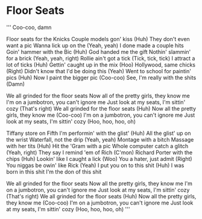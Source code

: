 # Floor Seats

'''
Coo-coo, damn

Floor seats for the Knicks
Couple models gon' kiss (Huh)
They don't even want a pic
Wanna lick up on the (Yeah, yeah)
I done made a couple hits
Goin' hammer with the Bic (Huh)
God handed me the gift
Nothin' slammin' for a brick (Yeah, yeah, right)
Rollie ain't got a tick (Tick, tick, tick)
I attract a lot of ticks (Huh)
Gettin' caught up in the mix (Hoo)
Hollywood, same chicks (Right)
Didn't know that I'd be doing this (Yeah)
Went to school for paintin' pics (Huh)
Now I paint the bigger pic (Coo-coo)
See, I'm really with the shits (Damn)

We all grinded for the floor seats
Now all of the pretty girls, they know me
I'm on a jumbotron, you can't ignore me
Just look at my seats, I'm sittin' cozy (That's right)
We all grinded for the floor seats (Huh)
Now all the pretty girls, they know me (Coo-coo)
I'm on a jumbotron, you can't ignore me
Just look at my seats, I'm sittin' cozy (Hoo, hoo, hoo, oh)

Tiffany store on Fifth
I'm performin' with the glist' (Huh)
All the glist' up on the wrist
Waterfall, not the drip (Yeah, yeah)
Montage with a bitch
Massage with her tits (Huh)
Hit the 'Gram with a pic
Whole computer catch a glitch (Yeah, right)
They say I remind 'em of Rich (C'mon)
Richard Porter with the chips (Huh)
Lookin' like I caught a lick (Woo)
You a hater, just admit (Right)
You niggas be owin' like Rick (Yeah)
I put you on to this shit (Huh)
I was born in this shit
I'm the don of this shit

We all grinded for the floor seats
Now all the pretty girls, they know me
I'm on a jumbotron, you can't ignore me
Just look at my seats, I'm sittin' cozy (That's right)
We all grinded for the floor seats (Huh)
Now all the pretty girls, they know me (Coo-coo)
I'm on a jumbotron, you can't ignore me
Just look at my seats, I'm sittin' cozy (Hoo, hoo, hoo, oh)
'''
